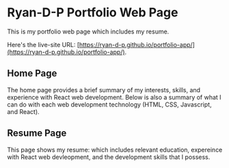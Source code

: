 # Ryan-D-P Portfolio Web Page

This is my portfolio web page which includes my resume.

Here's the live-site URL: [https://ryan-d-p.github.io/portfolio-app/](https://ryan-d-p.github.io/portfolio-app/).

## Home Page

The home page provides a brief summary of my interests, skills, and experience with React web development. Below is also a summary of what I can do with each web development technology (HTML, CSS, Javascript, and React).

## Resume Page

This page shows my resume: which includes relevant education, expereince with React web devleopment, and the development skills that I possess.
